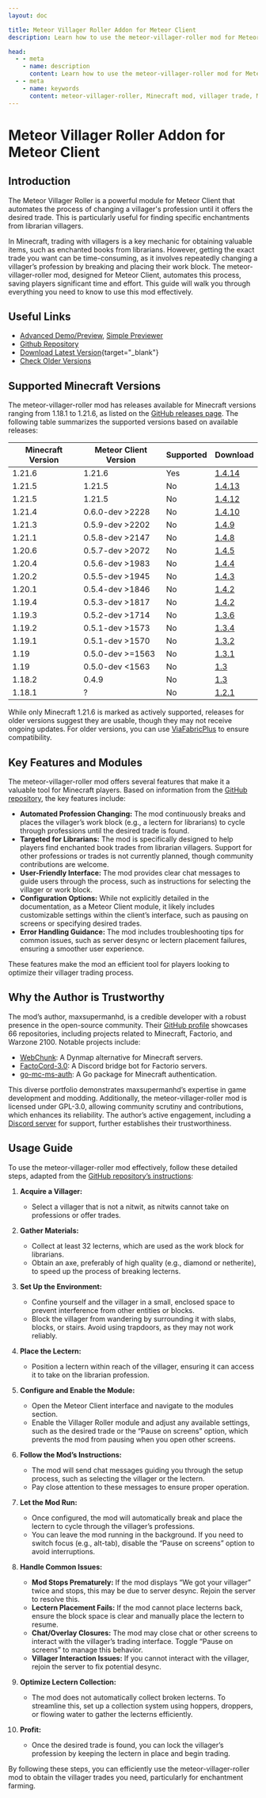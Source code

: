 ```yaml
---
layout: doc

title: Meteor Villager Roller Addon for Meteor Client
description: Learn how to use the meteor-villager-roller mod for Meteor Client to efficiently find desired villager trades in Minecraft.

head:
  - - meta
    - name: description
      content: Learn how to use the meteor-villager-roller mod for Meteor Client to efficiently find desired villager trades in Minecraft.
  - - meta
    - name: keywords
      content: meteor-villager-roller, Minecraft mod, villager trade, Meteor Client, enchantment farming, automated trading
---
```


# Meteor Villager Roller Addon for Meteor Client

## Introduction

The Meteor Villager Roller is a powerful module for Meteor Client that automates the process of changing a villager's profession until it offers the desired trade. This is particularly useful for finding specific enchantments from librarian villagers.

In Minecraft, trading with villagers is a key mechanic for obtaining valuable items, such as enchanted books from librarians. However, getting the exact trade you want can be time-consuming, as it involves repeatedly changing a villager’s profession by breaking and placing their work block. The meteor-villager-roller mod, designed for Meteor Client, automates this process, saving players significant time and effort. This guide will walk you through everything you need to know to use this mod effectively.

## Useful Links

* [Advanced Demo/Preview](/en/meteor/preview/?maxsupermanhd/meteor-villager-roller/tree/main/src/main/java/maxsuperman/addons/roller/modules), [Simple Previewer](/en/meteor/preview/simple.html?maxsupermanhd/meteor-villager-roller/tree/main/src/main/java/maxsuperman/addons/roller/modules)
* [Github Repository](https://github.com/maxsupermanhd/meteor-villager-roller)
* [Download Latest Version](/en/download/?maxsupermanhd/meteor-villager-roller){target="_blank"}
* [Check Older Versions](https://github.com/maxsupermanhd/meteor-villager-roller/tags)

## Supported Minecraft Versions

The meteor-villager-roller mod has releases available for Minecraft versions ranging from 1.18.1 to 1.21.6, as listed on the [GitHub releases page](https://github.com/maxsupermanhd/meteor-villager-roller/releases). The following table summarizes the supported versions based on available releases:

| Minecraft Version| Meteor Client Version        | Supported | Download                                                                                                                                      |
|-----------|------------------|-----------|-----------------------------------------------------------------------------------------------------------------------------------------------|
| 1.21.6    | 1.21.6           | Yes       | [1.4.14](https://github.com/maxsupermanhd/meteor-villager-roller/releases/download/1.4.14/villager-roller-1.4.14+mc1.21.6-rev.e009dd3.jar)    |
| 1.21.5    | 1.21.5           | No        | [1.4.13](https://github.com/maxsupermanhd/meteor-villager-roller/releases/download/1.4.13/villager-roller-1.4.13+mc1.21.5-rev.80d75f3.jar)    |
| 1.21.5    | 1.21.5           | No        | [1.4.12](https://github.com/maxsupermanhd/meteor-villager-roller/releases/download/1.4.12/villager-roller-1.4.12+mc1.21.5-rev.2c77bc1.jar)    |
| 1.21.4    | 0.6.0-dev >2228  | No        | [1.4.10](https://github.com/maxsupermanhd/meteor-villager-roller/releases/download/1.4.10/villager-roller-1.4.10+mc1.21.4-rev.0f259ee.jar)    |
| 1.21.3    | 0.5.9-dev >2202  | No        | [1.4.9](https://github.com/maxsupermanhd/meteor-villager-roller/releases/download/1.4.9/villager-roller-1.4.9+mc1.21.3-rev.0cb2d37.jar)       |
| 1.21.1    | 0.5.8-dev >2147  | No        | [1.4.8](https://github.com/maxsupermanhd/meteor-villager-roller/releases/download/1.4.8/villager-roller-1.4.8+mc1.21.1-rev.5a91a53.jar)       |
| 1.20.6    | 0.5.7-dev >2072  | No        | [1.4.5](https://github.com/maxsupermanhd/meteor-villager-roller/releases/download/1.4.7/villager-roller-1.4.5+mc1.20.6-rev.e9d12e8-dirty.jar) |
| 1.20.4    | 0.5.6-dev >1983  | No        | [1.4.4](https://github.com/maxsupermanhd/meteor-villager-roller/releases/download/1.4.4/villager-roller-1.4.4+mc1.20.4-rev.aec87b6.jar)       |
| 1.20.2    | 0.5.5-dev >1945  | No        | [1.4.3](https://github.com/maxsupermanhd/meteor-villager-roller/releases/download/1.4.3/villager-roller-1.4.3+mc1.20.2-rev.019b0cc.jar)       |
| 1.20.1    | 0.5.4-dev >1846  | No        | [1.4.2](https://github.com/maxsupermanhd/meteor-villager-roller/releases/download/1.4.2/villager-roller-1.4.2+mc1.20.1-rev.ac89621.jar)       |
| 1.19.4    | 0.5.3-dev >1817  | No        | [1.4.2](https://github.com/maxsupermanhd/meteor-villager-roller/releases/download/1.4.2/villager-roller-1.4.2+mc1.19.4-rev.ac89621-dirty.jar) |
| 1.19.3    | 0.5.2-dev >1714  | No        | [1.3.6](https://github.com/maxsupermanhd/meteor-villager-roller/releases/download/1.3.6/villager-roller-1.3.6+mc1.19.3-rev.0700d38.jar)       |
| 1.19.2    | 0.5.1-dev >1573  | No        | [1.3.4](https://github.com/maxsupermanhd/meteor-villager-roller/releases/download/1.3.4/villager-roller-1.3.4+mc1.19.2-rev.f2c071c.jar)       |
| 1.19.1    | 0.5.1-dev >1570  | No        | [1.3.2](https://github.com/maxsupermanhd/meteor-villager-roller/releases/download/1.3.2/villager-roller-1.3.2+mc1.19.1-rev.bd5aa5e.jar)       |
| 1.19      | 0.5.0-dev >=1563 | No        | [1.3.1](https://github.com/maxsupermanhd/meteor-villager-roller/releases/download/1.3.1/villager-roller-1.3.1+mc1.19-build.34.jar)            |
| 1.19      | 0.5.0-dev <1563  | No        | [1.3](https://github.com/maxsupermanhd/meteor-villager-roller/releases/download/1.3/villager-roller-1.3+mc1.19-rev.b16e705.jar)               |
| 1.18.2    | 0.4.9            | No        | [1.3](https://github.com/maxsupermanhd/meteor-villager-roller/releases/download/1.3/villager-roller-1.3+mc1.18.2-rev.3d6f694.jar)             |
| 1.18.1    | ?                | No        | [1.2.1](https://github.com/maxsupermanhd/meteor-villager-roller/releases/download/1.2.1/villager-roller-1.2.1.jar)                            |

While only Minecraft 1.21.6 is marked as actively supported, releases for older versions suggest they are usable, though they may not receive ongoing updates. For older versions, you can use [ViaFabricPlus](https://github.com/ViaVersion/ViaFabricPlus) to ensure compatibility.

## Key Features and Modules

The meteor-villager-roller mod offers several features that make it a valuable tool for Minecraft players. Based on information from the [GitHub repository](https://github.com/maxsupermanhd/meteor-villager-roller), the key features include:

- **Automated Profession Changing:** The mod continuously breaks and places the villager’s work block (e.g., a lectern for librarians) to cycle through professions until the desired trade is found.
- **Targeted for Librarians:** The mod is specifically designed to help players find enchanted book trades from librarian villagers. Support for other professions or trades is not currently planned, though community contributions are welcome.
- **User-Friendly Interface:** The mod provides clear chat messages to guide users through the process, such as instructions for selecting the villager or work block.
- **Configuration Options:** While not explicitly detailed in the documentation, as a Meteor Client module, it likely includes customizable settings within the client’s interface, such as pausing on screens or specifying desired trades.
- **Error Handling Guidance:** The mod includes troubleshooting tips for common issues, such as server desync or lectern placement failures, ensuring a smoother user experience.

These features make the mod an efficient tool for players looking to optimize their villager trading process.

## Why the Author is Trustworthy

The mod’s author, maxsupermanhd, is a credible developer with a robust presence in the open-source community. Their [GitHub profile](https://github.com/maxsupermanhd) showcases 66 repositories, including projects related to Minecraft, Factorio, and Warzone 2100. Notable projects include:

- [WebChunk](https://github.com/maxsupermanhd/WebChunk): A Dynmap alternative for Minecraft servers.
- [FactoCord-3.0](https://github.com/maxsupermanhd/FactoCord-3.0): A Discord bridge bot for Factorio servers.
- [go-mc-ms-auth](https://pkg.go.dev/github.com/maxsupermanhd/go-mc-ms-auth): A Go package for Minecraft authentication.

This diverse portfolio demonstrates maxsupermanhd’s expertise in game development and modding. Additionally, the meteor-villager-roller mod is licensed under GPL-3.0, allowing community scrutiny and contributions, which enhances its reliability. The author’s active engagement, including a [Discord server](https://discord.com/invite/DFsMKWJJPN) for support, further establishes their trustworthiness.

## Usage Guide

To use the meteor-villager-roller mod effectively, follow these detailed steps, adapted from the [GitHub repository’s instructions](https://github.com/maxsupermanhd/meteor-villager-roller):

1. **Acquire a Villager:**
   - Select a villager that is not a nitwit, as nitwits cannot take on professions or offer trades.

2. **Gather Materials:**
   - Collect at least 32 lecterns, which are used as the work block for librarians.
   - Obtain an axe, preferably of high quality (e.g., diamond or netherite), to speed up the process of breaking lecterns.

3. **Set Up the Environment:**
   - Confine yourself and the villager in a small, enclosed space to prevent interference from other entities or blocks.
   - Block the villager from wandering by surrounding it with slabs, blocks, or stairs. Avoid using trapdoors, as they may not work reliably.

4. **Place the Lectern:**
   - Position a lectern within reach of the villager, ensuring it can access it to take on the librarian profession.

5. **Configure and Enable the Module:**
   - Open the Meteor Client interface and navigate to the modules section.
   - Enable the Villager Roller module and adjust any available settings, such as the desired trade or the “Pause on screens” option, which prevents the mod from pausing when you open other screens.

6. **Follow the Mod’s Instructions:**
   - The mod will send chat messages guiding you through the setup process, such as selecting the villager or the lectern.
   - Pay close attention to these messages to ensure proper operation.

7. **Let the Mod Run:**
   - Once configured, the mod will automatically break and place the lectern to cycle through the villager’s professions.
   - You can leave the mod running in the background. If you need to switch focus (e.g., alt-tab), disable the “Pause on screens” option to avoid interruptions.

8. **Handle Common Issues:**
   - **Mod Stops Prematurely:** If the mod displays “We got your villager” twice and stops, this may be due to server desync. Rejoin the server to resolve this.
   - **Lectern Placement Fails:** If the mod cannot place lecterns back, ensure the block space is clear and manually place the lectern to resume.
   - **Chat/Overlay Closures:** The mod may close chat or other screens to interact with the villager’s trading interface. Toggle “Pause on screens” to manage this behavior.
   - **Villager Interaction Issues:** If you cannot interact with the villager, rejoin the server to fix potential desync.

9. **Optimize Lectern Collection:**
   - The mod does not automatically collect broken lecterns. To streamline this, set up a collection system using hoppers, droppers, or flowing water to gather the lecterns efficiently.

10. **Profit:**
    - Once the desired trade is found, you can lock the villager’s profession by keeping the lectern in place and begin trading.

By following these steps, you can efficiently use the meteor-villager-roller mod to obtain the villager trades you need, particularly for enchantment farming.